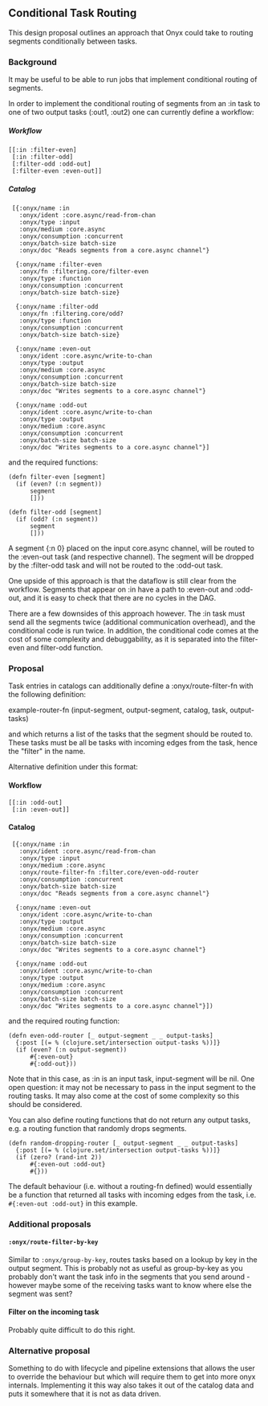 ## Conditional Task Routing

This design proposal outlines an approach that Onyx could take to routing
segments conditionally between tasks.

### Background

It may be useful to be able to run jobs that implement conditional routing of segments.

In order to implement the conditional routing of segments from an :in task to
one of two output tasks (:out1, :out2) one can currently define a workflow:

##### Workflow
```
[[:in :filter-even] 
 [:in :filter-odd] 
 [:filter-odd :odd-out] 
 [:filter-even :even-out]]
```

##### Catalog
```
 [{:onyx/name :in
   :onyx/ident :core.async/read-from-chan
   :onyx/type :input
   :onyx/medium :core.async
   :onyx/consumption :concurrent
   :onyx/batch-size batch-size
   :onyx/doc "Reads segments from a core.async channel"}

  {:onyx/name :filter-even
   :onyx/fn :filtering.core/filter-even
   :onyx/type :function
   :onyx/consumption :concurrent
   :onyx/batch-size batch-size}

  {:onyx/name :filter-odd
   :onyx/fn :filtering.core/odd?
   :onyx/type :function
   :onyx/consumption :concurrent
   :onyx/batch-size batch-size}

  {:onyx/name :even-out
   :onyx/ident :core.async/write-to-chan
   :onyx/type :output
   :onyx/medium :core.async
   :onyx/consumption :concurrent
   :onyx/batch-size batch-size
   :onyx/doc "Writes segments to a core.async channel"}

  {:onyx/name :odd-out
   :onyx/ident :core.async/write-to-chan
   :onyx/type :output
   :onyx/medium :core.async
   :onyx/consumption :concurrent
   :onyx/batch-size batch-size
   :onyx/doc "Writes segments to a core.async channel"}]
```

and the required functions:

```
(defn filter-even [segment]
  (if (even? (:n segment))
      segment
      []))

(defn filter-odd [segment]
  (if (odd? (:n segment))
      segment
      []))
```

A segment {:n 0} placed on the input core.async channel, will be routed to the
:even-out task (and respective channel). The segment will be dropped by the
:filter-odd task and will not be routed to the :odd-out task.

One upside of this approach is that the dataflow is still clear from the
workflow. Segments that appear on :in have a path to :even-out and :odd-out,
and it is easy to check that there are no cycles in the DAG.

There are a few downsides of this approach however. The :in task must send all
the segments twice (additional communication overhead), and the conditional
code is run twice. In addition, the conditional code comes at the cost of some
complexity and debuggability, as it
is separated into the filter-even and filter-odd function.

### Proposal

Task entries in catalogs can additionally define a :onyx/route-filter-fn
with the following definition:

example-router-fn (input-segment, output-segment, catalog, task, output-tasks) 

and which returns a list of the tasks that the segment should be routed to.
These tasks must be all be  tasks with incoming edges from the task, hence the
"filter" in the name.

Alternative definition under this format:


#### Workflow
```
[[:in :odd-out] 
 [:in :even-out]]
```

#### Catalog
```
 [{:onyx/name :in
   :onyx/ident :core.async/read-from-chan
   :onyx/type :input
   :onyx/medium :core.async
   :onyx/route-filter-fn :filter.core/even-odd-router
   :onyx/consumption :concurrent
   :onyx/batch-size batch-size
   :onyx/doc "Reads segments from a core.async channel"}

  {:onyx/name :even-out
   :onyx/ident :core.async/write-to-chan
   :onyx/type :output
   :onyx/medium :core.async
   :onyx/consumption :concurrent
   :onyx/batch-size batch-size
   :onyx/doc "Writes segments to a core.async channel"}

  {:onyx/name :odd-out
   :onyx/ident :core.async/write-to-chan
   :onyx/type :output
   :onyx/medium :core.async
   :onyx/consumption :concurrent
   :onyx/batch-size batch-size
   :onyx/doc "Writes segments to a core.async channel"}])
```

and the required routing function:

```
(defn even-odd-router [_ output-segment _ _ output-tasks]
  {:post [(= % (clojure.set/intersection output-tasks %))]}
  (if (even? (:n output-segment))
      #{:even-out}
      #{:odd-out}))
```

Note that in this case, as :in is an input task, input-segment will be nil. One
open question: it may not be necessary to pass in the input segment to the
routing tasks. It may also come at the cost of some complexity so this should
be considered. 

You can also define routing functions that do not return any output tasks, e.g.
a routing function that randomly drops segments.

```
(defn random-dropping-router [_ output-segment _ _ output-tasks]
  {:post [(= % (clojure.set/intersection output-tasks %))]}
  (if (zero? (rand-int 2))
      #{:even-out :odd-out}
      #{}))
```

The default behaviour (i.e. without a routing-fn defined) would essentially be
a function that returned all tasks with incoming edges from the task, i.e.
``` #{:even-out :odd-out} ``` 
in this example.

### Additional proposals

#### ``` :onyx/route-filter-by-key ```

Similar to ``` :onyx/group-by-key ```, routes tasks based on a lookup by key in
the output segment. This is probably not as useful as group-by-key as you probably
don't want the task info in the segments that you send around - however maybe
some of the receiving tasks want to know where else the segment was sent?

#### Filter on the incoming task

Probably quite difficult to do this right.

### Alternative proposal

Something to do with lifecycle and pipeline extensions that allows the user to
override the behaviour but which will require them to get into more onyx
internals. Implementing it this way also takes it out of the catalog data and
puts it somewhere that it is not as data driven.
